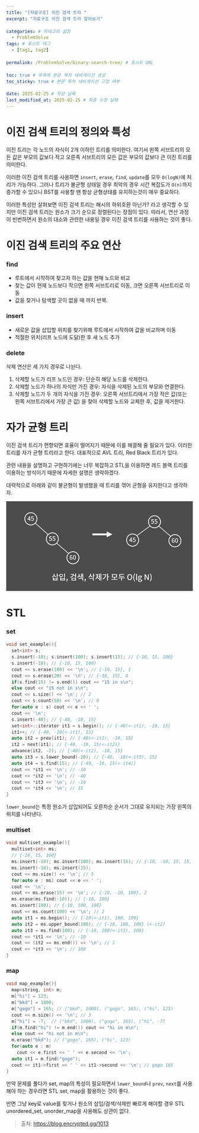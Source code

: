 ```yaml
---
title: "[자료구조] 이진 검색 트리 "
excerpt: "자료구조 이진 검색 트리 알아보기"

categories: # 카테고리 설정
  - ProblemSolve
tags: # 포스트 태그
  - [tag1, tag2]

permalink: /ProblemSolve/binary-search-tree/ # 포스트 URL

toc: true # 우측에 본문 목차 네비게이션 생성
toc_sticky: true # 본문 목차 네비게이션 고정 여부

date: 2025-02-25 # 작성 날짜
last_modified_at: 2025-02-25 # 최종 수정 날짜
---
```



# 이진 검색 트리의 정의와 특성

이진 트리는 각 노드의 자식이 2개 이하인 트리를 의미한다. 여기서 왼쪽 서브트리의
모든 값은 부모의 값보다 작고 오른족 서브트리의 모든 값은 부모의 값보다 큰 이진 트리를 의미한다.

이러한 이진 검색 트리를 사용하면 `insert`, `erase`, `find`, `update`를 모두
`O(logN)`에 처리가 가능하다. 그러나 트리가 불균형 상태일 경우 최악의 경우 시간 복잡도가
`O(n)`까지 증가할 수 있으니 BST를 사용할 땐 항상 균형상태를 유지하는것이 매우 중요하다.

이러한 특성만 살펴보면 이진 검색 트리는 해시의 하위호환 아닌가? 라고 생각할 수 있지만
이진 검색 트리는 원소가 크기 순으로 정렬된다는 장점이 있다. 따라서, 연산 과정이 빈번하면서
원소의 대소와 관련한 내용일 경우 이진 검색 트리를 사용하는 것이 좋다.

# 이진 검색 트리의 주요 연산

### find
- 루트에서 시작하여 찾고자 하는 값을 현재 노드와 비교
- 찾는 값이 현재 노드보다 작으면 왼쪽 서브트리로 이동, 크면 오른쪽 서브트리로 이동
- 값을 찾거나 탐색할 곳이 없을 때 까지 반복.

### insert
- 새로운 값을 삽입할 위치를 찾기위해 루트에서 시작하여 값을 비교하며 이동
- 적절한 위치(리프 노드에 도달)한 후 새 노드 추가

### delete
삭제 연산은 세 가지 경우로 나뉜다.
1. 삭제할 노드가 리프 노드인 경우: 단순히 해당 노드를 삭제한다.
2. 삭제할 노드가 하나의 자식만 가진 경우: 자식을 삭제된 노드의 부모와 연결한다.
3. 삭제할 노드가 두 개의 자식을 가진 경우: 오른쪽 서브트리에서 가장 작은 값(또는 왼쪽 서브트리에서 가장 큰 값)
을 찾아 삭제할 노드와 교체한 후, 값을 제거한다.

# 자가 균형 트리

이진 검색 트리가 편향되면 효율이 떨어지기 때문에 이를 해결해 줄 필요가 있다. 이러한 트리를
자가 균형 트리라고 한다. 대표적으로 AVL 트리, Red Black 트리가 있다.

관련 내용을 설명하고 구현하기에는 너무 복잡하고 STL을 이용하면 레드 블랙 트리를 이용하는 방식이기 때문에 자세한 설명은 생략하겠다.

대략적으로 아래와 같이 불균형이 발생했을 때 트리를 꺾어 균형을 유지한다고 생각하자.

![avl](/assets/images/posts_img/avl.png)

# STL

### set
```c++
void set_example(){
  set<int> s;
  s.insert(-10); s.insert(100); s.insert(15); // {-10, 15, 100}
  s.insert(-10); // {-10, 15, 100}
  cout << s.erase(100) << '\n'; // {-10, 15}, 1
  cout << s.erase(20) << '\n'; // {-10, 15}, 0
  if(s.find(15) != s.end()) cout << "15 in s\n";
  else cout << "15 not in s\n";
  cout << s.size() << '\n'; // 2
  cout << s.count(50) << '\n'; // 0
  for(auto e : s) cout << e << ' ';
  cout << '\n';
  s.insert(-40); // {-40, -10, 15}
  set<int>::iterator it1 = s.begin(); // {-40(<-it1), -10, 15}
  it1++; // {-40, -10(<-it1), 15}
  auto it2 = prev(it1); // {-40(<-it2), -10, 15}
  it2 = next(it1); // {-40, -10, 15(<-it2)}
  advance(it2, -2); // {-40(<-it2), -10, 15}
  auto it3 = s.lower_bound(-20); // {-40, -10(<-it3), 15}
  auto it4 = s.find(15); // {-40, -10, 15(<-it4)}
  cout << *it1 << '\n'; // -10
  cout << *it2 << '\n'; // -40
  cout << *it3 << '\n'; // -10
  cout << *it4 << '\n'; // 15
}
```

`lower_bound`는 특정 원소가 삽입되어도 오른차순 순서가 그대로 유지되는 가장 왼쪽의 위치를 나타낸다.

### multiset
```c++
void multiset_example(){
  multiset<int> ms;
  // {-10, 15, 100}
  ms.insert(-10); ms.insert(100); ms.insert(15); // {-10, -10, 15, 15, 100}  
  ms.insert(-10); ms.insert(15);
  cout << ms.size() << '\n'; // 5
  for(auto e : ms) cout << e << ' ';
  cout << '\n';
  cout << ms.erase(15) << '\n'; // {-10, -10, 100}, 2
  ms.erase(ms.find(-10)); // {-10, 100}
  ms.insert(100); // {-10, 100, 100}
  cout << ms.count(100) << '\n'; // 2
  auto it1 = ms.begin(); // {-10(<-it1), 100, 100}
  auto it2 = ms.upper_bound(100); // {-10, 100, 100} (<-it2)
  auto it3 = ms.find(100); // {-10, 100(<-it3), 100}
  cout << *it1 << '\n'; // -10
  cout << (it2 == ms.end()) << '\n'; // 1
  cout << *it3 << '\n'; // 100
}
```

### map
```c++
void map_example(){
  map<string, int> m;
  m["hi"] = 123;
  m["bkd"] = 1000;
  m["gogo"] = 165; // ("bkd", 1000), ("gogo", 165), ("hi", 123)
  cout << m.size() << '\n'; // 3
  m["hi"] = -7;  // ("bkd", 1000), ("gogo", 165), ("hi", -7)
  if(m.find("hi") != m.end()) cout << "hi in m\n";
  else cout << "hi not in m\n";
  m.erase("bkd"); // ("gogo", 165), ("hi", 123)
  for(auto e : m)
    cout << e.first << ' ' << e.second << '\n';
  auto it1 = m.find("gogo");
  cout << it1->first << ' ' << it1->second << '\n'; // gogo 165
}
```

만약 문제를 풀다가 set, map의 특성이 필요하면서 `lower_bound`나 `prev`, `next`를 사용해야 하는 경우라면 STL set, map을 활용하는 것이 좋다.

반면 그냥 key로 value를 찾거나 원소의 삽입/검색/삭제만 빠르게 해야할 경우 STL unordered_set, unorder_map을 사용해도 상관이 없다.


> 출처: https://blog.encrypted.gg/1013
